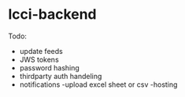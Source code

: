 # lcci-backend

Todo:

- update feeds
- JWS tokens
- password hashing
- thirdparty auth handeling
- notifications
-upload excel sheet or csv
-hosting
